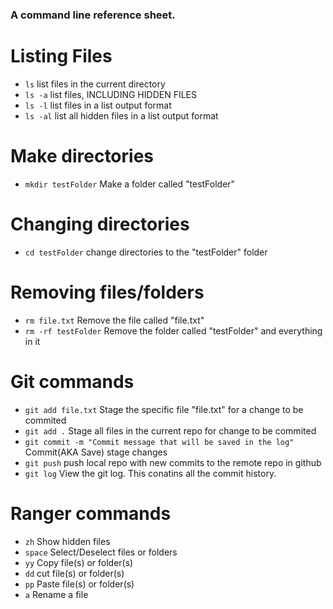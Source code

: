 ### A command line reference sheet.

# Listing Files
* `ls`  list files in the current directory
* `ls -a` list files, INCLUDING HIDDEN FILES
* `ls -l` list files in a list output format
* `ls -al` list all hidden files in a list output format

# Make directories
* `mkdir testFolder` Make a folder called "testFolder"

# Changing directories
* `cd testFolder` change directories to the "testFolder" folder

# Removing files/folders
* `rm file.txt` Remove the file called "file.txt"
* `rm -rf testFolder` Remove the folder called "testFolder" and everything in it

# Git commands
* `git add file.txt` Stage the specific file "file.txt" for a change to be commited
* `git add .` Stage all files in the current repo for change to be commited
* `git commit -m "Commit message that will be saved in the log"` Commit(AKA Save) stage changes
* `git push` push local repo with new commits to the remote repo in github
* `git log` View the git log. This conatins all the commit history.

# Ranger commands
* `zh` Show hidden files
* `space` Select/Deselect files or folders
* `yy` Copy file(s) or folder(s)
* `dd` cut file(s) or folder(s)
* `pp` Paste file(s) or folder(s)
* `a` Rename a file

